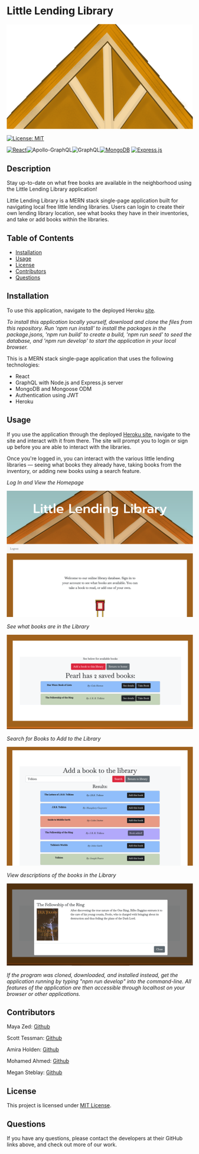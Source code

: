 # Little Lending Library

![Library Roof](client/src/img/Roof.png)

[![License: MIT](https://img.shields.io/badge/License-MIT-yellow.svg)](https://opensource.org/licenses/MIT)

[![React](https://img.shields.io/badge/React-20232A?style=for-the-badge&logo=react&logoColor=61DAFB)](https://reactjs.org/)![Apollo-GraphQL](https://img.shields.io/badge/-ApolloGraphQL-311C87?style=for-the-badge&logo=apollo-graphql)![GraphQL](https://img.shields.io/badge/-GraphQL-E10098?style=for-the-badge&logo=graphql&logoColor=white)[![MongoDB](https://img.shields.io/badge/MongoDB-4EA94B?style=for-the-badge&logo=mongodb&logoColor=white)](https://www.mongodb.com/) [![Express.js](https://img.shields.io/badge/express.js-%23404d59.svg?style=for-the-badge&logo=express&logoColor=%2361DAFB)](https://expressjs.com/)

## Description

Stay up-to-date on what free books are available in the neighborhood using the Little Lending Library application!

Little Lending Library is a MERN stack single-page application built for navigating local free little lending libraries. Users can login to create their own lending library location, see what books they have in their inventories, and take or add books within the libraries.

## Table of Contents

- [Installation](#installation)
- [Usage](#usage)
- [License](#license)
- [Contributors](#contributors)
- [Questions](#questions)

## Installation

To use this application, navigate to the deployed Heroku [site](https://tranquil-chamber-80312.herokuapp.com/).

_To install this application locally yourself, download and clone the files from this repository. Run 'npm run install' to install the packages in the package.jsons, 'npm run build' to create a build, 'npm run seed' to seed the database, and 'npm run develop' to start the application in your local browser._

This is a MERN stack single-page application that uses the following technologies:

- React
- GraphQL with Node.js and Express.js server
- MongoDB and Mongoose ODM
- Authentication using JWT
- Heroku

## Usage

If you use the application through the deployed [Heroku site](https://tranquil-chamber-80312.herokuapp.com/), navigate to the site and interact with it from there. The site will prompt you to login or sign up before you are able to interact with the libraries.

Once you're logged in, you can interact with the various little lending libraries — seeing what books they already have, taking books from the inventory, or adding new books using a search feature.

_Log In and View the Homepage_

![Library Roof](client/src/img/Home.png)

_See what books are in the Library_

![Library Roof](client/src/img/Books.png)

_Search for Books to Add to the Library_

![Library Roof](client/src/img/Search.png)

_View descriptions of the books in the Library_

![Library Roof](client/src/img/Description.png)

_If the program was cloned, downloaded, and installed instead, get the application running by typing "npm run develop" into the command-line. All features of the application are then accessible through localhost on your browser or other applications._

## Contributors

Maya Zed: [Github](https://github.com/maayazed)

Scott Tessman: [Github](https://github.com/stessman)

Amira Holden: [Github](https://github.com/amiracat)

Mohamed Ahmed: [Github](https://github.com/MohamedAhmed24)

Megan Steblay: [Github](https://github.com/msteblu)

## License

This project is licensed under [MIT License](https://opensource.org/licenses/MIT).

## Questions

If you have any questions, please contact the developers at their GitHub links above, and check out more of our work.
